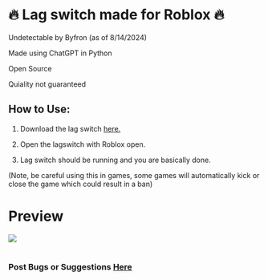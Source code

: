 # 🔥 Lag switch made for Roblox 🔥

Undetectable by Byfron (as of 8/14/2024)

Made using ChatGPT in Python

Open Source

Quiality not guaranteed

## How to Use:

1. Download the lag switch [here.](https://github.com/SquareszLeaf/Leaf-LagSwitch/releases)

2. Open the lagswitch with Roblox open.

3. Lag switch should be running and you are basically done.

(Note, be careful using this in games, some games will automatically kick or close the game which could result in a ban)
# Preview
[![](https://github.com/SquareszLeaf/Leaf-LagSwitch/blob/main/other/Untitled.jpg)](https://www.youtube.com/watch?v=ZNzOxamk4rA)
#
### Post Bugs or Suggestions [Here](https://github.com/SquareszLeaf/Leaf-LagSwitch/issues)
